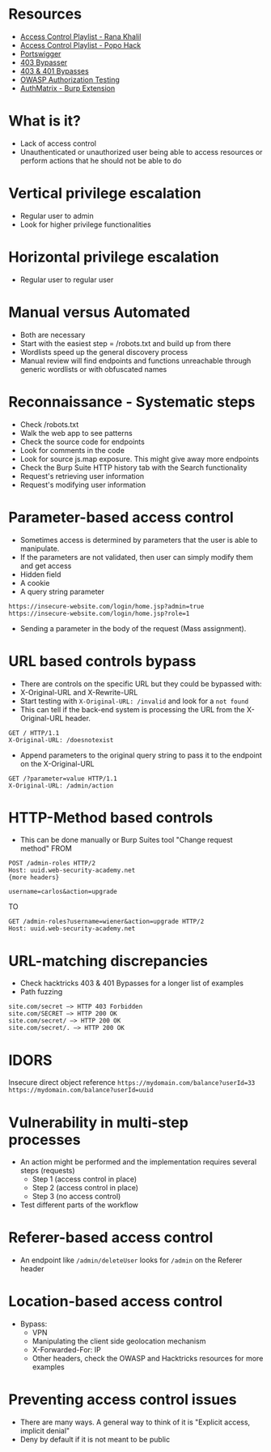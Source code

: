 # Resources
- [Access Control Playlist - Rana Khalil](https://www.youtube.com/playlist?list=PLuyTk2_mYISJxFXJDdkDZjXD4K1yl3NFU)
- [Access Control Playlist - Popo Hack](https://www.youtube.com/playlist?list=PLzgroH3_jK2jRFuqp2g0ZlIf6UotnZ-Lr)
- [Portswigger](https://portswigger.net/web-security/access-control)
- [403 Bypasser](https://github.com/sting8k/BurpSuite_403Bypasser)
- [403 & 401 Bypasses](https://book.hacktricks.xyz/network-services-pentesting/pentesting-web/403-and-401-bypasses)
- [OWASP Authorization Testing](https://owasp.org/www-project-web-security-testing-guide/latest/4-Web_Application_Security_Testing/05-Authorization_Testing/02-Testing_for_Bypassing_Authorization_Schema)
- [AuthMatrix - Burp Extension](https://github.com/SecurityInnovation/AuthMatrix/)
# What is it?
- Lack of access control
- Unauthenticated or unauthorized user being able to access resources or perform actions that he should not be able to do
# Vertical privilege escalation
- Regular user to admin
- Look for higher privilege functionalities
# Horizontal privilege escalation
- Regular user to regular user
# Manual versus Automated
- Both are necessary
- Start with the easiest step = /robots.txt and build up from there
- Wordlists speed up the general discovery process
- Manual review will find endpoints and functions unreachable through generic wordlists or with obfuscated names
# Reconnaissance - Systematic steps
- Check /robots.txt
- Walk the web app to see patterns
- Check the source code for endpoints
- Look for comments in the code
- Look for source js.map exposure. This might give away more endpoints
- Check the Burp Suite HTTP history tab with the Search functionality
- Request's retrieving user information
- Request's modifying user information
# Parameter-based access control
- Sometimes access is determined by parameters that the user is able to manipulate.
- If the parameters are not validated, then user can simply modify them and get access
- Hidden field
- A cookie
- A query string parameter
```http
https://insecure-website.com/login/home.jsp?admin=true
https://insecure-website.com/login/home.jsp?role=1
```
- Sending a parameter in the body of the request (Mass assignment).
# URL based controls bypass
- There are controls on the specific URL but they could be bypassed with:
- X-Original-URL and X-Rewrite-URL
- Start testing with `X-Original-URL: /invalid` and look for a `not found`
- This can tell if the back-end system is processing the URL from the X-Original-URL header.
```http
GET / HTTP/1.1
X-Original-URL: /doesnotexist

```
- Append parameters to the original query string to pass it to the endpoint on the X-Original-URL
```http
GET /?parameter=value HTTP/1.1
X-Original-URL: /admin/action

```
# HTTP-Method based controls 
- This can be done manually or Burp Suites tool "Change request method"
FROM
```http
POST /admin-roles HTTP/2
Host: uuid.web-security-academy.net
{more headers}

username=carlos&action=upgrade
```
TO
```http
GET /admin-roles?username=wiener&action=upgrade HTTP/2
Host: uuid.web-security-academy.net
```
# URL-matching discrepancies
- Check hacktricks 403 & 401 Bypasses for a longer list of examples
- Path fuzzing
```
site.com/secret –> HTTP 403 Forbidden
site.com/SECRET –> HTTP 200 OK
site.com/secret/ –> HTTP 200 OK
site.com/secret/. –> HTTP 200 OK
```
# IDORS
Insecure direct object reference
`https://mydomain.com/balance?userId=33`
`https://mydomain.com/balance?userId=uuid`
# Vulnerability in multi-step processes
- An action might be performed and the implementation requires several steps (requests)
    - Step 1 (access control in place)
    - Step 2 (access control in place)
    - Step 3 (no access control)
- Test different parts of the workflow
# Referer-based access control
- An endpoint like `/admin/deleteUser` looks for `/admin` on the Referer header
# Location-based access control
- Bypass:
    - VPN
    - Manipulating the client side geolocation mechanism
    - X-Forwarded-For: IP
    - Other headers, check the OWASP and Hacktricks resources for more examples
# Preventing access control issues
- There are many ways. A general way to think of it is "Explicit access, implicit denial"
- Deny by default if it is not meant to be public
